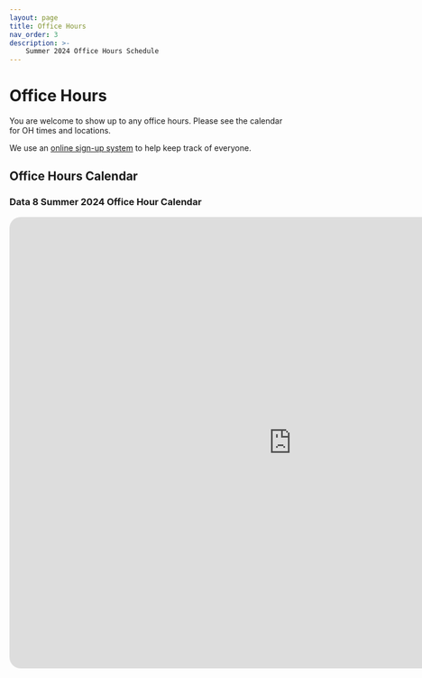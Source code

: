 ```yaml
---
layout: page
title: Office Hours
nav_order: 3
description: >-
    Summer 2024 Office Hours Schedule
---
```


# Office Hours

You are welcome to show up to any office hours. Please see the calendar for OH times and locations.

We use an [online sign-up system](https://oh.data8.org/) to help keep track of everyone.

## Office Hours Calendar

### Data 8 Summer 2024 Office Hour Calendar

<style>
    /* Style the container to enable rounded corners and drop shadow */
    .calendar-container {
      width: 1000px;
      height: 800px;
      overflow: hidden;
      border-radius: 20px;
      background-color: #ffffff !important;
    }

    /* Style the iframe */
    .calendar-container iframe {
      width: 100%;
      height: 100%;
      border: none;
    }
</style>

<div class="calendar-container">
  <iframe src="https://calendar.google.com/calendar/embed?height=800&wkst=2&ctz=America%2FLos_Angeles&title=&nbsp;&showNav=1&showDate=1&mode=WEEK&src=c_1cacaaf91f5d8660d6be3a26083c77fe3f8b0fbd098c9cfe1668f394682a94d6%40group.calendar.google.com&ctz=America%2FLos_Angeles&color=%23003262"></iframe>
</div>

<script src="../assets/darkmode.js"></script>
<script>
window.addEventListener("DOMContentLoaded", (event) => {
    onLoad();
});
</script>
